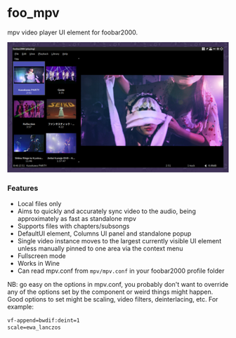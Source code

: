 # foo_mpv
mpv video player UI element for foobar2000.

<img src="screenshot.png" width="660">

### Features
- Local files only
- Aims to quickly and accurately sync video to the audio, being approximately as fast as standalone mpv
- Supports files with chapters/subsongs
- DefaultUI element, Columns UI panel and standalone popup
- Single video instance moves to the largest currently visible UI element unless manually pinned to one area via the context menu
- Fullscreen mode
- Works in Wine
- Can read mpv.conf from `mpv/mpv.conf` in your foobar2000 profile folder

NB: go easy on the options in mpv.conf, you probably don't want to override any of the options set by the component or weird things might happen. Good options to set might be scaling, video filters, deinterlacing, etc. For example:

```
vf-append=bwdif:deint=1
scale=ewa_lanczos
```
